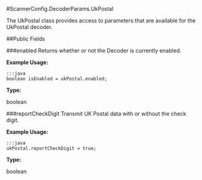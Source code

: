 #ScannerConfig.DecoderParams.UkPostal

The UkPostal class provides access to parameters that are available for the UkPostal decoder.

##Public Fields

###enabled
Returns whether or not the Decoder is currently enabled.

**Example Usage:**

    :::java
    boolean isEnabled = ukPostal.enabled;


**Type:**

boolean


###reportCheckDigit
Transmit UK Postal data with or without the check digit.

**Example Usage:**

    :::java
    ukPostal.reportCheckDigit = true;

**Type:**

boolean